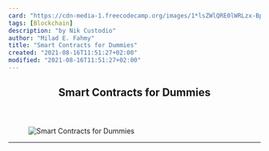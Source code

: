 ```yaml
---
card: "https://cdn-media-1.freecodecamp.org/images/1*lsZWlQRE0lWRLzx-BpxR8A.jpeg"
tags: [Blockchain]
description: "by Nik Custodio"
author: "Milad E. Fahmy"
title: "Smart Contracts for Dummies"
created: "2021-08-16T11:51:27+02:00"
modified: "2021-08-16T11:51:27+02:00"
---
```

<div class="site-wrapper">
<main id="site-main" class="site-main outer">
<div class="inner">
<article class="post-full post tag-blockchain tag-ethereum tag-technology tag-cryptocurrency tag-ico ">
<header class="post-full-header">
<h1 class="post-full-title">Smart Contracts for Dummies</h1>
</header>
<figure class="post-full-image">
<picture>
<source media="(max-width: 700px)" sizes="1px" srcset="data:image/gif;base64,R0lGODlhAQABAIAAAAAAAP///yH5BAEAAAAALAAAAAABAAEAAAIBRAA7 1w">
<source media="(min-width: 701px)" sizes="(max-width: 800px) 400px,
(max-width: 1170px) 700px,
1400px" srcset="https://cdn-media-1.freecodecamp.org/images/1*lsZWlQRE0lWRLzx-BpxR8A.jpeg 300w,
https://cdn-media-1.freecodecamp.org/images/1*lsZWlQRE0lWRLzx-BpxR8A.jpeg 600w,
https://cdn-media-1.freecodecamp.org/images/1*lsZWlQRE0lWRLzx-BpxR8A.jpeg 1000w,
https://cdn-media-1.freecodecamp.org/images/1*lsZWlQRE0lWRLzx-BpxR8A.jpeg 2000w">
<img onerror="this.style.display='none'" src="https://cdn-media-1.freecodecamp.org/images/1*lsZWlQRE0lWRLzx-BpxR8A.jpeg" alt="Smart Contracts for Dummies">
</picture>
</figure>
<section class="post-full-content">
<div class="post-content medium-migrated-article">
</div>
<hr>
</section>
</article>
</div>
</main>
</div>
<!-- Google Tag Manager (noscript) -->
<!-- End Google Tag Manager (noscript) -->
